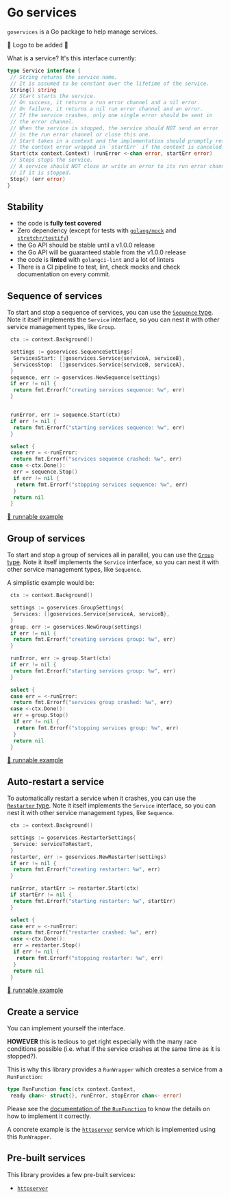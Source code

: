 # Go services

`goservices` is a Go package to help manage services.

🚧 Logo to be added 🚧

What is a service? It's this interface currently:

```go
type Service interface {
 // String returns the service name.
 // It is assumed to be constant over the lifetime of the service.
 String() string
 // Start starts the service.
 // On success, it returns a run error channel and a nil error.
 // On failure, it returns a nil run error channel and an error.
 // If the service crashes, only one single error should be sent in
 // the error channel.
 // When the service is stopped, the service should NOT send an error
 // in the run error channel or close this one.
 // Start takes in a context and the implementation should promptly return
 // the context error wrapped in `startErr` if the context is canceled.
 Start(ctx context.Context) (runError <-chan error, startErr error)
 // Stops stops the service.
 // A service should NOT close or write an error to its run error channel
 // if it is stopped.
 Stop() (err error)
}
```

## Stability

- the code is **fully test covered**
- Zero dependency (except for tests with [`golang/mock`](github.com/golang/mock) and [`stretchr/testify`](github.com/stretchr/testify))
- the Go API should be stable until a v1.0.0 release
- the Go API will be guaranteed stable from the v1.0.0 release
- the code is **linted** with `golangci-lint` and a lot of linters
- There is a CI pipeline to test, lint, check mocks and check documentation on every commit.

## Sequence of services

To start and stop a sequence of services, you can use the [`Sequence` type](https://github.com/qdm12/goservices/blob/main/sequence.go#L10).
Note it itself implements the `Service` interface, so you can nest it with other service management types, like `Group`.

```go
 ctx := context.Background()

 settings := goservices.SequenceSettings{
  ServicesStart: []goservices.Service{serviceA, serviceB},
  ServicesStop:  []goservices.Service{serviceB, serviceA},
 }
 sequence, err := goservices.NewSequence(settings)
 if err != nil {
  return fmt.Errorf("creating services sequence: %w", err)
 }


 runError, err := sequence.Start(ctx)
 if err != nil {
  return fmt.Errorf("starting services sequence: %w", err)
 }

 select {
 case err = <-runError:
  return fmt.Errorf("services sequence crashed: %w", err)
 case <-ctx.Done():
  err = sequence.Stop()
  if err != nil {
   return fmt.Errorf("stopping services sequence: %w", err)
  }
  return nil
 }
```

[🏃 runnable example](examples/sequence/main.go)

## Group of services

To start and stop a group of services all in parallel, you can use the [`Group` type](https://github.com/qdm12/goservices/blob/main/group.go#L10).
Note it itself implements the `Service` interface, so you can nest it with other service management types, like `Sequence`.

A simplistic example would be:

```go
 ctx := context.Background()

 settings := goservices.GroupSettings{
  Services: []goservices.Service{serviceA, serviceB},
 }
 group, err := goservices.NewGroup(settings)
 if err != nil {
  return fmt.Errorf("creating services group: %w", err)
 }

 runError, err := group.Start(ctx)
 if err != nil {
  return fmt.Errorf("starting services group: %w", err)
 }

 select {
 case err = <-runError:
  return fmt.Errorf("services group crashed: %w", err)
 case <-ctx.Done():
  err = group.Stop()
  if err != nil {
   return fmt.Errorf("stopping services group: %w", err)
  }
  return nil
 }
```

[🏃 runnable example](examples/group/main.go)

## Auto-restart a service

To automatically restart a service when it crashes, you can use the [`Restarter` type](https://github.com/qdm12/goservices/blob/main/restarter.go#L10).
Note it itself implements the `Service` interface, so you can nest it with other service management types, like `Sequence`.

```go
 ctx := context.Background()

 settings := goservices.RestarterSettings{
  Service: serviceToRestart,
 }
 restarter, err := goservices.NewRestarter(settings)
 if err != nil {
  return fmt.Errorf("creating restarter: %w", err)
 }

 runError, startErr := restarter.Start(ctx)
 if startErr != nil {
  return fmt.Errorf("starting restarter: %w", startErr)
 }

 select {
 case err = <-runError:
  return fmt.Errorf("restarter crashed: %w", err)
 case <-ctx.Done():
  err = restarter.Stop()
  if err != nil {
   return fmt.Errorf("stopping restarter: %w", err)
  }
  return nil
 }
```

[🏃 runnable example](examples/restarter/main.go)

## Create a service

You can implement yourself the interface.

**HOWEVER** this is tedious to get right especially with the many race conditions possible (i.e. what if the service crashes at the same time as it is stopped?).

This is why this library provides a `RunWrapper` which creates a service from a `RunFunction`:

```go
type RunFunction func(ctx context.Context,
 ready chan<- struct{}, runError, stopError chan<- error)
```

Please see the [documentation of the `RunFunction`](https://github.com/qdm12/goservices/blob/main/runwrapper.go#L9-L53) to know the details on how to implement it correctly.

A concrete example is the [`httpserver`](httpserver) service which is implemented using this `RunWrapper`.

## Pre-built services

This library provides a few pre-built services:

- [`httpserver`](httpserver)
